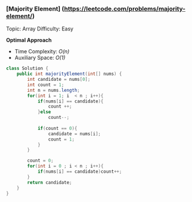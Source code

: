 ### [Majority Element] (https://leetcode.com/problems/majority-element/)
Topic: Array
Difficulty: Easy

**Optimal Approach**

- Time Complexity: *O(n)*
- Auxiliary Space: *O(1)*

```java
class Solution {
    public int majorityElement(int[] nums) {
        int candidate = nums[0];
        int count = 1;
        int n = nums.length;
        for(int i = 1; i  < n ; i++){
            if(nums[i] == candidate){
                count ++;
            }else
                count--;
            
            if(count == 0){
                candidate = nums[i];
                count = 1;
            }
        }

        count = 0;
        for(int i = 0 ; i < n ; i++){
            if(nums[i] == candidate)count++;
        }
        return candidate;
    }
}
```